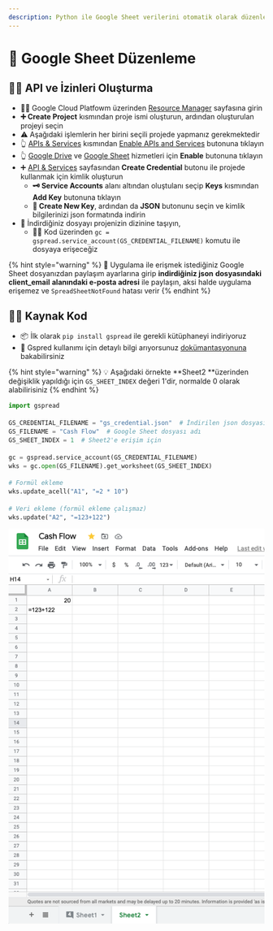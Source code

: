 ```yaml
---
description: Python ile Google Sheet verilerini otomatik olarak düzenleme, değiştirme, güncelleme
---
```

# 📑 Google Sheet Düzenleme

## 👮‍♂️ API ve İzinleri Oluşturma

* 👨‍💼 Google Cloud Platfowm üzerinden [Resource Manager](https://console.cloud.google.com/cloud-resource-manager) sayfasına girin
* **➕ Create Project** kısmından proje ismi oluşturun, ardından oluşturulan projeyi seçin
* ⚠️ Aşağıdaki işlemlerin her birini seçili projede yapmanız gerekmektedir
* 👆 [APIs & Services](https://console.cloud.google.com/apis/dashboard) kısmından [Enable APIs and Services](https://console.cloud.google.com/apis/library) butonuna tıklayın
* 👆 [Google Drive](https://console.cloud.google.com/apis/library/drive.googleapis.com) ve [Google Sheet](https://console.cloud.google.com/apis/library/sheets.googleapis.com) hizmetleri için **Enable** butonuna tıklayın
* ➕ [API & Services](https://console.cloud.google.com/apis/credentials) sayfasından **Create Credential** butonu ile projede kullanmak için kimlik oluşturun
  * **🗝 Service Accounts** alanı altından oluştulanı seçip **Keys** kısmından **Add Key** butonuna tıklayın
  * **📜 Create New Key**, ardından da **JSON** butonunu seçin ve kimlik bilgilerinizi json formatında indirin
* 📂 İndirdiğiniz dosyayı projenizin dizinine taşıyın, 
  * 👨‍💻 Kod üzerinden `gc = gspread.service_account(GS_CREDENTIAL_FILENAME)` komutu ile dosyaya erişeceğiz

{% hint style="warning" %}
📣 Uygulama ile erişmek istediğiniz Google Sheet dosyanızdan paylaşım ayarlarına girip **indirdiğiniz json** **dosyasındaki client_email** **alanındaki e-posta adresi** ile paylaşın, aksi halde uygulama erişemez ve `SpreadSheetNotFound` hatası verir
{% endhint %}

## 👨‍💻 Kaynak Kod

* 📦 İlk olarak `pip install gspread` ile gerekli kütüphaneyi indiriyoruz
* 📄 Gspred kullanımı için detaylı bilgi arıyorsunuz [dokümantasyonuna](https://docs.gspread.org/en/v4.0.0/) bakabilirsiniz

{% hint style="warning" %}
💡 Aşağıdaki örnekte **Sheet2 **üzerinden değişiklik yapıldığı için `GS_SHEET_INDEX` değeri 1'dir, normalde 0 olarak alabilirisiniz
{% endhint %}

```python
import gspread

GS_CREDENTIAL_FILENAME = "gs_credential.json"  # İndirilen json dosyası yolu
GS_FILENAME = "Cash Flow"  # Google Sheet dosyası adı
GS_SHEET_INDEX = 1  # Sheet2'e erişim için

gc = gspread.service_account(GS_CREDENTIAL_FILENAME)
wks = gc.open(GS_FILENAME).get_worksheet(GS_SHEET_INDEX)

# Formül ekleme
wks.update_acell("A1", "=2 * 10")

# Veri ekleme (formül ekleme çalışmaz)
wks.update("A2", "=123+122")

```

![](<../.gitbook/assets/Screen Shot 2021-08-06 at 13.41.36.png>)
